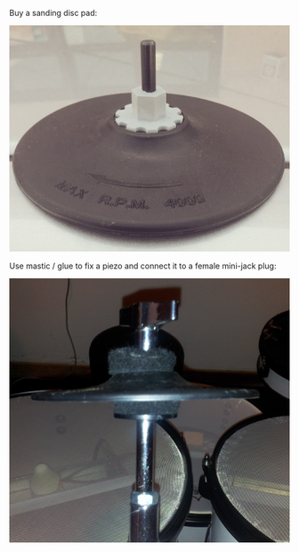 Buy a sanding disc pad:

![Sanding disc pad](images/sandingdisc.jpg)

Use mastic / glue to fix a piezo and connect it to a female mini-jack plug:

![E-Splash](images/esplash.jpg)
